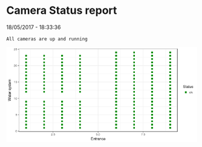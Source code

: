 Camera Status report
================
18/05/2017 - 18:33:36

    All cameras are up and running

![](camreport_files/figure-markdown_github/unnamed-chunk-2-1.png)
